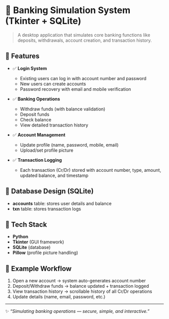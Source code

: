 # 🏦 Banking Simulation System (Tkinter + SQLite)

> A desktop application that simulates core banking functions like deposits, withdrawals, account creation, and transaction history.

## 🔹 Features
- ✅ **Login System**
  - Existing users can log in with account number and password
  - New users can create accounts
  - Password recovery with email and mobile verification

- ✅ **Banking Operations**
  - Withdraw funds (with balance validation)
  - Deposit funds
  - Check balance
  - View detailed transaction history

- ✅ **Account Management**
  - Update profile (name, password, mobile, email)
  - Upload/set profile picture

- ✅ **Transaction Logging**
  - Each transaction (Cr/Dr) stored with account number, type, amount, updated balance, and timestamp

## 🔹 Database Design (SQLite)
- **accounts** table: stores user details and balance  
- **txn** table: stores transaction logs  

## 🔹 Tech Stack
- **Python**  
- **Tkinter** (GUI framework)  
- **SQLite** (database)  
- **Pillow** (profile picture handling)  

## 🔹 Example Workflow
1. Open a new account → system auto-generates account number  
2. Deposit/Withdraw funds → balance updated + transaction logged  
3. View transaction history → scrollable history of all Cr/Dr operations  
4. Update details (name, email, password, etc.)  

---

✨ *“Simulating banking operations — secure, simple, and interactive.”*

